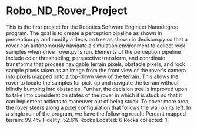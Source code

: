 # Robo_ND_Rover_Project

This is the first project for the Robotics Software Engineer Nanodegree program. The goal is to create a perception pipeline as shown in perception.py and modify a decision tree as shown in decision.py so that a rover can autonomously navigate a simulation environment to collect rock samples when drive_rover.py is run. Elements of the perception pipeline include color thresholding, perspective transform, and coordinate transforms that process navigable terrain pixels, obstacle pixels, and rock sample pixels taken as an image from the front view of the rover's camera into pixels mapped onto a top-down view of the terrain. This allows the rover to locate the samples for pick-up and navigate the terrain without blindly bumping into obstacles. Further, the decision tree is improved upon to take into consideration states of the rover in which it is stuck so that it can implement actions to maneuver out of being stuck. To cover more area, the rover steers along a pixel configuration that follows the wall on its left. In a single run of the program, we have the following result: Percent mapped terrain: 99.4% Fidelity: 52.6% Rocks Located: 6 Rocks collected: 1. 
